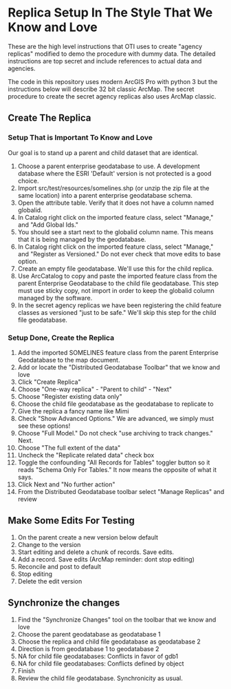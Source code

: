 # Replica Setup In The Style That We Know and Love 

These are the high level instructions that OTI uses to create "agency replicas" modified to demo the procedure with dummy data.  The detailed instructions are top secret and include references to actual data and agencies.

The code in this repository uses modern ArcGIS Pro with python 3 but the instructions below will describe 32 bit classic ArcMap.  The secret procedure to create the secret agency replicas also uses ArcMap classic.

## Create The Replica  

### Setup That is Important To Know and Love

Our goal is to stand up a parent and child dataset that are identical.

1. Choose a parent enterprise geodatabase to use. A development database where the ESRI 'Default' version is not protected is a good choice.
2. Import src/test/resources/somelines.shp (or unzip the zip file at the same location) into a parent enterprise geodatabase schema. 
3. Open the attribute table. Verify that it does not have a column named globalid.
4. In Catalog right click on the imported feature class, select "Manage," and "Add Global Ids."  
5. You should see a start next to the globalid column name.  This means that it is being managed by the geodatabase.
6. In Catalog right click on the imported feature class, select "Manage," and "Register as Versioned."  Do not ever check that move edits to base option.
7. Create an empty file geodatabase.  We'll use this for the child replica.
8. Use ArcCatalog to copy and paste the imported feature class from the parent Enterprise Geodatabase to the child file geodatabase.  This step must use sticky copy, not import in order to keep the globalid column managed by the software.
9. In the secret agency replicas we have been registering the child feature classes as versioned "just to be safe." We'll skip this step for the child file geodatabase.

### Setup Done, Create the Replica

1. Add the imported SOMELINES feature class from the parent Enterprise Geodatabase to the map document.  
2. Add or locate the "Distributed Geodatabase Toolbar" that we know and love
3. Click "Create Replica" 
4. Choose "One-way replica" - "Parent to child" - "Next"
5. Choose "Register existing data only" 
6. Choose the child file geodatabase as the geodatabase to replicate to
7. Give the replica a fancy name like Mimi
8. Check "Show Advanced Options." We are advanced, we simply must see these options!
9. Choose "Full Model." Do not check "use archiving to track changes." Next.
10. Choose "The full extent of the data"
11. Uncheck the "Replicate related data" check box
12. Toggle the confounding "All Records for Tables" toggler button so it reads "Schema Only For Tables." It now means the opposite of what it says. 
13. Click Next and "No further action"
14. From the Distributed Geodatabase toolbar select "Manage Replicas" and review

## Make Some Edits For Testing

1. On the parent create a new version below default
2. Change to the version 
3. Start editing and delete a chunk of records. Save edits. 
4. Add a record. Save edits (ArcMap reminder: dont stop editing)
5. Reconcile and post to default
6. Stop editing
7. Delete the edit version


## Synchronize the changes

1. Find the "Synchronize Changes" tool on the toolbar that we know and love
2. Choose the parent geodatabase as geodatabase 1
3. Choose the replica and child file geodatabase as geodatabase 2
4. Direction is from geodatabase 1 to geodatabase 2
5. NA for child file geodatabases: Conflicts in favor of gdb1
6. NA for child file geodatabases: Conflicts defined by object
7. Finish
8. Review the child file geodatabase. Synchronicity as usual.



